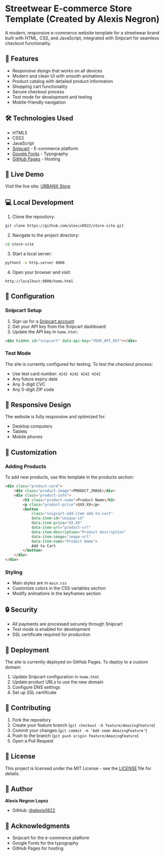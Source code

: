 # Streetwear E-commerce Store Template (Created by Alexis Negron)

A modern, responsive e-commerce website template for a streetwear brand built with HTML, CSS, and JavaScript, integrated with Snipcart for seamless checkout functionality.

## 🌟 Features

- Responsive design that works on all devices
- Modern and clean UI with smooth animations
- Product catalog with detailed product information
- Shopping cart functionality
- Secure checkout process
- Test mode for development and testing
- Mobile-friendly navigation

## 🛠️ Technologies Used

- HTML5
- CSS3
- JavaScript
- [Snipcart](https://snipcart.com/) - E-commerce platform
- [Google Fonts](https://fonts.google.com/) - Typography
- [GitHub Pages](https://pages.github.com/) - Hosting

## 🚀 Live Demo

Visit the live site: [URBANX Store](https://alexis0822.github.io/store-site/)

## 💻 Local Development

1. Clone the repository:
```bash
git clone https://github.com/alexis0822/store-site.git
```

2. Navigate to the project directory:
```bash
cd store-site
```

3. Start a local server:
```bash
python3 -m http.server 8000
```

4. Open your browser and visit:
```
http://localhost:8000/home.html
```

## 🔧 Configuration

### Snipcart Setup

1. Sign up for a [Snipcart account](https://snipcart.com/)
2. Get your API key from the Snipcart dashboard
3. Update the API key in `home.html`:
```html
<div hidden id="snipcart" data-api-key="YOUR_API_KEY"></div>
```

### Test Mode

The site is currently configured for testing. To test the checkout process:
- Use test card number: `4242 4242 4242 4242`
- Any future expiry date
- Any 3-digit CVC
- Any 5-digit ZIP code

## 📱 Responsive Design

The website is fully responsive and optimized for:
- Desktop computers
- Tablets
- Mobile phones

## 🎨 Customization

### Adding Products

To add new products, use this template in the products section:
```html
<div class="product-card">
    <div class="product-image">PRODUCT_IMAGE</div>
    <div class="product-info">
        <h3 class="product-name">Product Name</h3>
        <p class="product-price">$XX.XX</p>
        <button 
            class="snipcart-add-item add-to-cart"
            data-item-id="unique-id"
            data-item-price="XX.XX"
            data-item-url="product-url"
            data-item-description="Product description"
            data-item-image="image-url"
            data-item-name="Product Name">
            Add to Cart
        </button>
    </div>
</div>
```

### Styling

- Main styles are in `main.css`
- Customize colors in the CSS variables section
- Modify animations in the keyframes section

## 🔒 Security

- All payments are processed securely through Snipcart
- Test mode is enabled for development
- SSL certificate required for production

## 🚀 Deployment

The site is currently deployed on GitHub Pages. To deploy to a custom domain:

1. Update Snipcart configuration in `home.html`
2. Update product URLs to use the new domain
3. Configure DNS settings
4. Set up SSL certificate

## 👥 Contributing

1. Fork the repository
2. Create your feature branch (`git checkout -b feature/AmazingFeature`)
3. Commit your changes (`git commit -m 'Add some AmazingFeature'`)
4. Push to the branch (`git push origin feature/AmazingFeature`)
5. Open a Pull Request

## 📝 License

This project is licensed under the MIT License - see the [LICENSE](LICENSE) file for details.

## 👤 Author

**Alexis Negron Lopez**
- GitHub: [@alexis0822](https://github.com/alexis0822)

## 🙏 Acknowledgments

- Snipcart for the e-commerce platform
- Google Fonts for the typography
- GitHub Pages for hosting 
